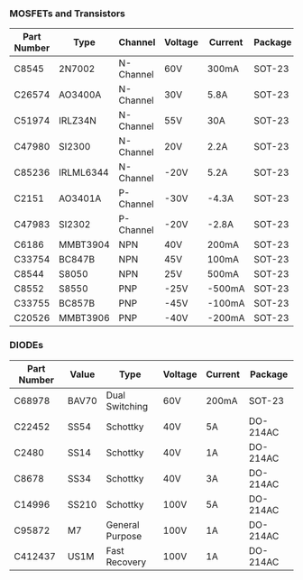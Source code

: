 ### MOSFETs and Transistors
| Part Number | Type                     | Channel   | Voltage | Current | Package |
|-------------|--------------------------|-----------|---------|---------|---------|
| C8545       | 2N7002                   | N-Channel | 60V     | 300mA   | SOT-23  |
| C26574      | AO3400A                  | N-Channel | 30V     | 5.8A    | SOT-23  |
| C51974      | IRLZ34N                  | N-Channel | 55V     | 30A     | SOT-23  |
| C47980      | SI2300                   | N-Channel | 20V     | 2.2A    | SOT-23  |
| C85236      | IRLML6344                | N-Channel | -20V    | 5.2A    | SOT-23  |
| C2151       | AO3401A                  | P-Channel | -30V    | -4.3A   | SOT-23  |
| C47983      | SI2302                   | P-Channel | -20V    | -2.8A   | SOT-23  |
| C6186       | MMBT3904                 | NPN       | 40V     | 200mA   | SOT-23  |
| C33754      | BC847B                   | NPN       | 45V     | 100mA   | SOT-23  |
| C8544       | S8050                    | NPN       | 25V     | 500mA   | SOT-23  |
| C8552       | S8550                    | PNP       | -25V    | -500mA  | SOT-23  |
| C33755      | BC857B                   | PNP       | -45V    | -100mA  | SOT-23  |
| C20526      | MMBT3906                 | PNP       | -40V    | -200mA  | SOT-23  |


### DIODEs

| Part Number | Value  | Type             | Voltage | Current | Package   |
|-------------|--------|------------------|---------|---------|-----------|
| C68978      | BAV70  | Dual Switching   | 60V     | 200mA   | SOT-23    |
| C22452      | SS54   | Schottky         | 40V     | 5A      | DO-214AC  |
| C2480       | SS14   | Schottky         | 40V     | 1A      | DO-214AC  |
| C8678       | SS34   | Schottky         | 40V     | 3A      | DO-214AC  |
| C14996      | SS210  | Schottky         | 100V    | 5A      | DO-214AC  |
| C95872      | M7     | General Purpose  | 100V    | 1A      | DO-214AC  |
| C412437     | US1M   | Fast Recovery     | 100V    | 1A      | DO-214AC  |




